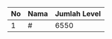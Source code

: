 | No | Nama            | Jumlah Level |
|----|-----------------|--------------|
| 1  | #    |    6550        |
